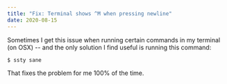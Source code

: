```yaml
---
title: "Fix: Terminal shows ^M when pressing newline"
date: 2020-08-15
---
```


Sometimes I get this issue when running certain commands in my terminal (on OSX) -- and the only solution
I find useful is running this command:

```ruby
$ ssty sane
```

That fixes the problem for me 100% of the time.
